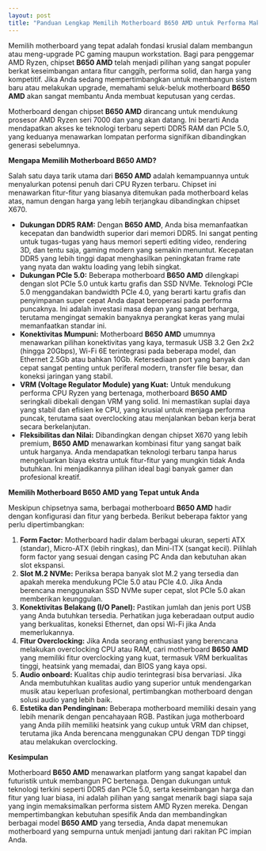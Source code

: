 ```yaml
---
layout: post
title: "Panduan Lengkap Memilih Motherboard B650 AMD untuk Performa Maksimal"
---
```


Memilih motherboard yang tepat adalah fondasi krusial dalam membangun atau meng-upgrade PC gaming maupun workstation. Bagi para penggemar AMD Ryzen, chipset **B650 AMD** telah menjadi pilihan yang sangat populer berkat keseimbangan antara fitur canggih, performa solid, dan harga yang kompetitif. Jika Anda sedang mempertimbangkan untuk membangun sistem baru atau melakukan upgrade, memahami seluk-beluk motherboard **B650 AMD** akan sangat membantu Anda membuat keputusan yang cerdas.

Motherboard dengan chipset **B650 AMD** dirancang untuk mendukung prosesor AMD Ryzen seri 7000 dan yang akan datang. Ini berarti Anda mendapatkan akses ke teknologi terbaru seperti DDR5 RAM dan PCIe 5.0, yang keduanya menawarkan lompatan performa signifikan dibandingkan generasi sebelumnya.

**Mengapa Memilih Motherboard B650 AMD?**

Salah satu daya tarik utama dari **B650 AMD** adalah kemampuannya untuk menyalurkan potensi penuh dari CPU Ryzen terbaru. Chipset ini menawarkan fitur-fitur yang biasanya ditemukan pada motherboard kelas atas, namun dengan harga yang lebih terjangkau dibandingkan chipset X670.

*   **Dukungan DDR5 RAM:** Dengan **B650 AMD**, Anda bisa memanfaatkan kecepatan dan bandwidth superior dari memori DDR5. Ini sangat penting untuk tugas-tugas yang haus memori seperti editing video, rendering 3D, dan tentu saja, gaming modern yang semakin menuntut. Kecepatan DDR5 yang lebih tinggi dapat menghasilkan peningkatan frame rate yang nyata dan waktu loading yang lebih singkat.
*   **Dukungan PCIe 5.0:** Beberapa motherboard **B650 AMD** dilengkapi dengan slot PCIe 5.0 untuk kartu grafis dan SSD NVMe. Teknologi PCIe 5.0 menggandakan bandwidth PCIe 4.0, yang berarti kartu grafis dan penyimpanan super cepat Anda dapat beroperasi pada performa puncaknya. Ini adalah investasi masa depan yang sangat berharga, terutama mengingat semakin banyaknya perangkat keras yang mulai memanfaatkan standar ini.
*   **Konektivitas Mumpuni:** Motherboard **B650 AMD** umumnya menawarkan pilihan konektivitas yang kaya, termasuk USB 3.2 Gen 2x2 (hingga 20Gbps), Wi-Fi 6E terintegrasi pada beberapa model, dan Ethernet 2.5Gb atau bahkan 10Gb. Ketersediaan port yang banyak dan cepat sangat penting untuk periferal modern, transfer file besar, dan koneksi jaringan yang stabil.
*   **VRM (Voltage Regulator Module) yang Kuat:** Untuk mendukung performa CPU Ryzen yang bertenaga, motherboard **B650 AMD** seringkali dibekali dengan VRM yang solid. Ini memastikan suplai daya yang stabil dan efisien ke CPU, yang krusial untuk menjaga performa puncak, terutama saat overclocking atau menjalankan beban kerja berat secara berkelanjutan.
*   **Fleksibilitas dan Nilai:** Dibandingkan dengan chipset X670 yang lebih premium, **B650 AMD** menawarkan kombinasi fitur yang sangat baik untuk harganya. Anda mendapatkan teknologi terbaru tanpa harus mengeluarkan biaya ekstra untuk fitur-fitur yang mungkin tidak Anda butuhkan. Ini menjadikannya pilihan ideal bagi banyak gamer dan profesional kreatif.

**Memilih Motherboard B650 AMD yang Tepat untuk Anda**

Meskipun chipsetnya sama, berbagai motherboard **B650 AMD** hadir dengan konfigurasi dan fitur yang berbeda. Berikut beberapa faktor yang perlu dipertimbangkan:

1.  **Form Factor:** Motherboard hadir dalam berbagai ukuran, seperti ATX (standar), Micro-ATX (lebih ringkas), dan Mini-ITX (sangat kecil). Pilihlah form factor yang sesuai dengan casing PC Anda dan kebutuhan akan slot ekspansi.
2.  **Slot M.2 NVMe:** Periksa berapa banyak slot M.2 yang tersedia dan apakah mereka mendukung PCIe 5.0 atau PCIe 4.0. Jika Anda berencana menggunakan SSD NVMe super cepat, slot PCIe 5.0 akan memberikan keunggulan.
3.  **Konektivitas Belakang (I/O Panel):** Pastikan jumlah dan jenis port USB yang Anda butuhkan tersedia. Perhatikan juga keberadaan output audio yang berkualitas, koneksi Ethernet, dan opsi Wi-Fi jika Anda memerlukannya.
4.  **Fitur Overclocking:** Jika Anda seorang enthusiast yang berencana melakukan overclocking CPU atau RAM, cari motherboard **B650 AMD** yang memiliki fitur overclocking yang kuat, termasuk VRM berkualitas tinggi, heatsink yang memadai, dan BIOS yang kaya opsi.
5.  **Audio onboard:** Kualitas chip audio terintegrasi bisa bervariasi. Jika Anda membutuhkan kualitas audio yang superior untuk mendengarkan musik atau keperluan profesional, pertimbangkan motherboard dengan solusi audio yang lebih baik.
6.  **Estetika dan Pendinginan:** Beberapa motherboard memiliki desain yang lebih menarik dengan pencahayaan RGB. Pastikan juga motherboard yang Anda pilih memiliki heatsink yang cukup untuk VRM dan chipset, terutama jika Anda berencana menggunakan CPU dengan TDP tinggi atau melakukan overclocking.

**Kesimpulan**

Motherboard **B650 AMD** menawarkan platform yang sangat kapabel dan futuristik untuk membangun PC bertenaga. Dengan dukungan untuk teknologi terkini seperti DDR5 dan PCIe 5.0, serta keseimbangan harga dan fitur yang luar biasa, ini adalah pilihan yang sangat menarik bagi siapa saja yang ingin memaksimalkan performa sistem AMD Ryzen mereka. Dengan mempertimbangkan kebutuhan spesifik Anda dan membandingkan berbagai model **B650 AMD** yang tersedia, Anda dapat menemukan motherboard yang sempurna untuk menjadi jantung dari rakitan PC impian Anda.
